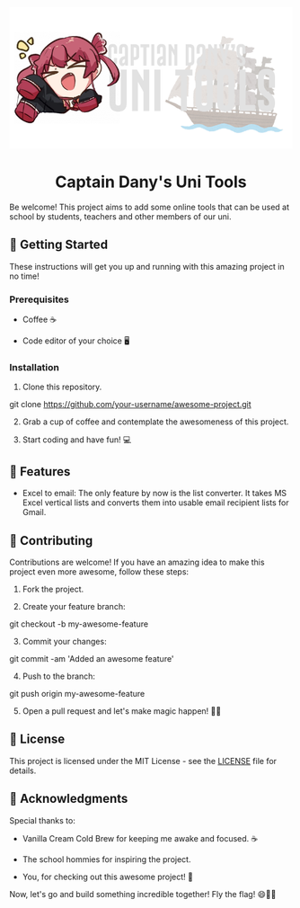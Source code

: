 <p  align="center">
<img  src="src/assets/images/readmebanner.png"  alt="Project banner"  width="600" />
</p>

<h1  align="center">Captain Dany's Uni Tools</h1>

<p  align="center">

Be welcome! This project aims to add some online tools that can be used at school by students, teachers and other members of our uni.

</p>

## 🚀 Getting Started

These instructions will get you up and running with this amazing project in no time!

### Prerequisites

- Coffee ☕️

- Code editor of your choice 🖥️

  

### Installation

  

1. Clone this repository.

  

git clone https://github.com/your-username/awesome-project.git

  

2. Grab a cup of coffee and contemplate the awesomeness of this project.

  

3. Start coding and have fun! 💻

  

## 🎨 Features

  

- Excel to email: The only feature by now is the list converter. It takes MS Excel vertical lists and converts them into usable email recipient lists for Gmail.

  

## 🤝 Contributing

  

Contributions are welcome! If you have an amazing idea to make this project even more awesome, follow these steps:

  

1. Fork the project.

2. Create your feature branch:

  

git checkout -b my-awesome-feature

  

3. Commit your changes:

  

git commit -am 'Added an awesome feature'

  

4. Push to the branch:

  

git push origin my-awesome-feature

  

5. Open a pull request and let's make magic happen! 🌟✨

  

## 📃 License

  

This project is licensed under the MIT License - see the [LICENSE](LICENSE) file for details.

  

## 🙌 Acknowledgments

  

Special thanks to:

  

- Vanilla Cream Cold Brew for keeping me awake and focused. ☕

- The school hommies for inspiring the project.

- You, for checking out this awesome project! 🎉

  

Now, let's go and build something incredible together! Fly the flag! 😄🏴‍☠️